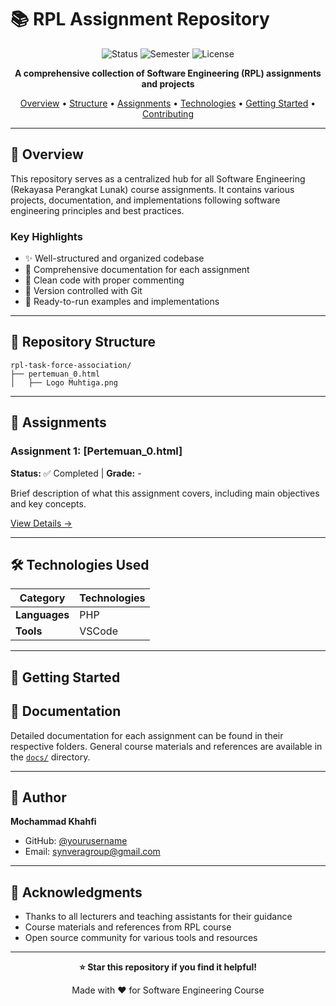 # 📚 RPL Assignment Repository

<div align="center">

![Status](https://img.shields.io/badge/Status-Active-success?style=for-the-badge)
![Semester](https://img.shields.io/badge/Semester-Current-blue?style=for-the-badge)
![License](https://img.shields.io/badge/License-MIT-yellow?style=for-the-badge)

**A comprehensive collection of Software Engineering (RPL) assignments and projects**

[Overview](#-overview) • [Structure](#-repository-structure) • [Assignments](#-assignments) • [Technologies](#-technologies-used) • [Getting Started](#-getting-started) • [Contributing](#-contributing)

</div>

---

## 🎯 Overview

This repository serves as a centralized hub for all Software Engineering (Rekayasa Perangkat Lunak) course assignments. It contains various projects, documentation, and implementations following software engineering principles and best practices.

### Key Highlights

- ✨ Well-structured and organized codebase
- 📖 Comprehensive documentation for each assignment
- 🎨 Clean code with proper commenting
- 🔄 Version controlled with Git
- 🚀 Ready-to-run examples and implementations

---

## 📁 Repository Structure

```
rpl-task-force-association/
├── pertemuan_0.html          
│   ├── Logo Muhtiga.png

```

---

## 📝 Assignments

### Assignment 1: [Pertemuan_0.html]
**Status:** ✅ Completed | **Grade:** -

Brief description of what this assignment covers, including main objectives and key concepts.

[View Details →](./pertemuan_0.html/)

---

## 🛠 Technologies Used

<div align="center">

| Category | Technologies |
|----------|-------------|
| **Languages** | PHP |
| **Tools** | VSCode |

</div>

---

## 🚀 Getting Started

## 📖 Documentation

Detailed documentation for each assignment can be found in their respective folders. General course materials and references are available in the [`docs/`](./docs/) directory.

---

## 👤 Author

**Mochammad Khahfi**

- GitHub: [@yourusername](https://github.com/synvera)
- Email: synveragroup@gmail.com

---

## 🙏 Acknowledgments

- Thanks to all lecturers and teaching assistants for their guidance
- Course materials and references from RPL course
- Open source community for various tools and resources

---

<div align="center">

**⭐ Star this repository if you find it helpful!**

Made with ❤️ for Software Engineering Course

</div>
